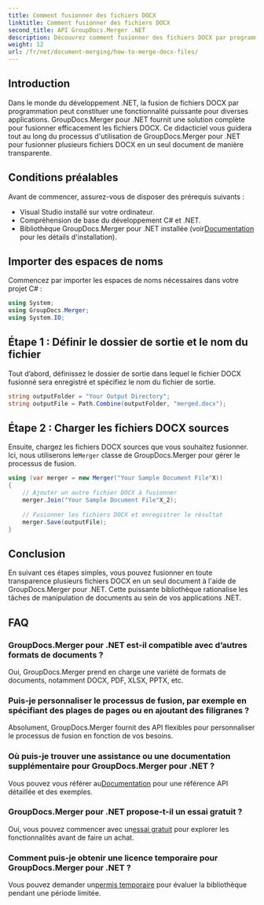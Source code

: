 ```yaml
---
title: Comment fusionner des fichiers DOCX
linktitle: Comment fusionner des fichiers DOCX
second_title: API GroupDocs.Merger .NET
description: Découvrez comment fusionner des fichiers DOCX par programme dans .NET à l'aide de GroupDocs.Merger, simplifiant ainsi efficacement les tâches de manipulation de documents.
weight: 12
url: /fr/net/document-merging/how-to-merge-docx-files/
---
```

## Introduction
Dans le monde du développement .NET, la fusion de fichiers DOCX par programmation peut constituer une fonctionnalité puissante pour diverses applications. GroupDocs.Merger pour .NET fournit une solution complète pour fusionner efficacement les fichiers DOCX. Ce didacticiel vous guidera tout au long du processus d'utilisation de GroupDocs.Merger pour .NET pour fusionner plusieurs fichiers DOCX en un seul document de manière transparente.
## Conditions préalables
Avant de commencer, assurez-vous de disposer des prérequis suivants :
- Visual Studio installé sur votre ordinateur.
- Compréhension de base du développement C# et .NET.
-  Bibliothèque GroupDocs.Merger pour .NET installée (voir[Documentation](https://tutorials.groupdocs.com/merger/net/) pour les détails d'installation).

## Importer des espaces de noms
Commencez par importer les espaces de noms nécessaires dans votre projet C# :
```csharp
using System; 
using GroupDocs.Merger;
using System.IO;
```
## Étape 1 : Définir le dossier de sortie et le nom du fichier
Tout d’abord, définissez le dossier de sortie dans lequel le fichier DOCX fusionné sera enregistré et spécifiez le nom du fichier de sortie.
```csharp
string outputFolder = "Your Output Directory";
string outputFile = Path.Combine(outputFolder, "merged.docx");
```
## Étape 2 : Charger les fichiers DOCX sources
Ensuite, chargez les fichiers DOCX sources que vous souhaitez fusionner. Ici, nous utiliserons le`Merger` classe de GroupDocs.Merger pour gérer le processus de fusion.
```csharp
using (var merger = new Merger("Your Sample Document File"X))
{
    // Ajouter un autre fichier DOCX à fusionner
    merger.Join("Your Sample Document File"X_2);
    
    // Fusionner les fichiers DOCX et enregistrer le résultat
    merger.Save(outputFile);
}
```

## Conclusion
En suivant ces étapes simples, vous pouvez fusionner en toute transparence plusieurs fichiers DOCX en un seul document à l'aide de GroupDocs.Merger pour .NET. Cette puissante bibliothèque rationalise les tâches de manipulation de documents au sein de vos applications .NET.
## FAQ
### GroupDocs.Merger pour .NET est-il compatible avec d’autres formats de documents ?
Oui, GroupDocs.Merger prend en charge une variété de formats de documents, notamment DOCX, PDF, XLSX, PPTX, etc.
### Puis-je personnaliser le processus de fusion, par exemple en spécifiant des plages de pages ou en ajoutant des filigranes ?
Absolument, GroupDocs.Merger fournit des API flexibles pour personnaliser le processus de fusion en fonction de vos besoins.
### Où puis-je trouver une assistance ou une documentation supplémentaire pour GroupDocs.Merger pour .NET ?
 Vous pouvez vous référer au[Documentation](https://tutorials.groupdocs.com/merger/net/) pour une référence API détaillée et des exemples.
### GroupDocs.Merger pour .NET propose-t-il un essai gratuit ?
 Oui, vous pouvez commencer avec un[essai gratuit](https://releases.groupdocs.com/) pour explorer les fonctionnalités avant de faire un achat.
### Comment puis-je obtenir une licence temporaire pour GroupDocs.Merger pour .NET ?
 Vous pouvez demander un[permis temporaire](https://purchase.groupdocs.com/temporary-license/) pour évaluer la bibliothèque pendant une période limitée.